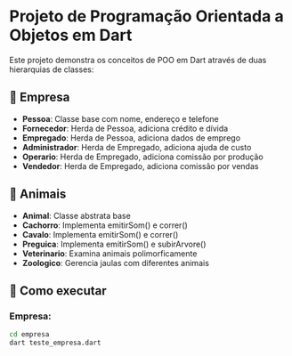 # Projeto de Programação Orientada a Objetos em Dart

Este projeto demonstra os conceitos de POO em Dart através de duas hierarquias de classes:

## 🏢 Empresa
- **Pessoa**: Classe base com nome, endereço e telefone
- **Fornecedor**: Herda de Pessoa, adiciona crédito e dívida
- **Empregado**: Herda de Pessoa, adiciona dados de emprego
- **Administrador**: Herda de Empregado, adiciona ajuda de custo
- **Operario**: Herda de Empregado, adiciona comissão por produção
- **Vendedor**: Herda de Empregado, adiciona comissão por vendas

## 🐾 Animais
- **Animal**: Classe abstrata base
- **Cachorro**: Implementa emitirSom() e correr()
- **Cavalo**: Implementa emitirSom() e correr()
- **Preguica**: Implementa emitirSom() e subirArvore()
- **Veterinario**: Examina animais polimorficamente
- **Zoologico**: Gerencia jaulas com diferentes animais

## 🚀 Como executar

### Empresa:
```bash
cd empresa
dart teste_empresa.dart